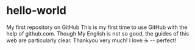 # hello-world
My first repository on GitHub
This is my first time to use GitHub with the help of github.com. Though My English is not so good, the guides of this web are particularly clear. Thankyou very much! 
I love :coffee: -- perfect!

